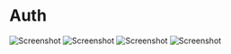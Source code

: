 # Auth
![Screenshot](https://github.com/1337rokudenashi/laravel/assets/114823510/756434c8-319c-4a88-868c-deded3937c78)
![Screenshot](https://github.com/1337rokudenashi/laravel/assets/114823510/182e24fa-761f-45de-898f-128b0710ee6b)
![Screenshot](https://github.com/1337rokudenashi/laravel/assets/114823510/9e47de78-8425-4664-bc6a-46ccf5f82888)
![Screenshot](https://github.com/1337rokudenashi/laravel/assets/114823510/36a188c1-574b-42b6-bb16-c36a0d71e6df)
